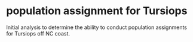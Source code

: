 # population assignment for Tursiops

Initial analysis to determine the ability to conduct population assignments for Tursiops off NC coast. 


